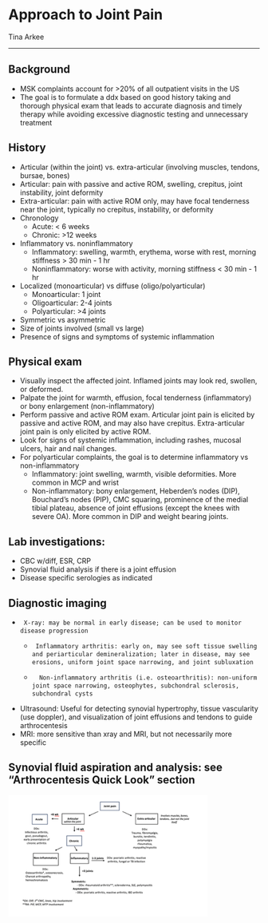 # Approach to Joint Pain

Tina Arkee

---

## Background
-	MSK complaints account for >20% of all outpatient visits in the US
-	 The goal is to formulate a ddx based on good history taking and thorough physical exam that leads to accurate diagnosis and timely therapy while avoiding excessive diagnostic testing and unnecessary treatment

## History
-	Articular (within the joint) vs. extra-articular (involving muscles, tendons, bursae, bones)
   -	Articular: pain with passive and active ROM, swelling, crepitus, joint instability, joint deformity
   -	Extra-articular: pain with active ROM only, may have focal tenderness near the joint, typically no crepitus, instability, or deformity  
-	Chronology
    -	Acute: < 6 weeks
    -	Chronic: >12 weeks
-	Inflammatory vs. noninflammatory
    -	Inflammatory: swelling, warmth, erythema, worse with rest, morning stiffness > 30 min - 1 hr
    -	Noninflammatory: worse with activity, morning stiffness < 30 min - 1 hr
-	Localized (monoarticular) vs diffuse (oligo/polyarticular)
    -	Monoarticular: 1 joint
    -	Oligoarticular: 2-4 joints
    -	Polyarticular: >4 joints
-	Symmetric vs asymmetric
-	Size of joints involved (small vs large)
-	Presence of signs and symptoms of systemic inflammation

## Physical exam
-	Visually inspect the affected joint. Inflamed joints may look red, swollen, or deformed.
-	Palpate the joint for warmth, effusion, focal tenderness (inflammatory) or bony enlargement (non-inflammatory)
-	Perform passive and active ROM exam. Articular joint pain is elicited by passive and active ROM, and may also have crepitus. Extra-articular joint pain is only elicited by active ROM. 
-	Look for signs of systemic inflammation, including rashes, mucosal ulcers, hair and nail changes.
-	For polyarticular complaints, the goal is to determine inflammatory vs non-inflammatory
    -	Inflammatory: joint swelling, warmth, visible deformities. More common in MCP and wrist
    -	Non-inflammatory: bony enlargement, Heberden’s nodes (DIP), Bouchard’s nodes (PIP), CMC squaring, prominence of the medial tibial plateau, absence of joint effusions (except the knees with severe OA). More common in DIP and weight bearing joints.

## Lab investigations:
-	 CBC w/diff, ESR, CRP
-	 Synovial fluid analysis if there is a joint effusion
-	 Disease specific serologies as indicated

## Diagnostic imaging
-	   X-ray: may be normal in early disease; can be used to monitor disease progression
    -	   Inflammatory arthritis: early on, may see soft tissue swelling and periarticular demineralization; later in disease, may see erosions, uniform joint space narrowing, and joint subluxation
    -	    Non-inflammatory arthritis (i.e. osteoarthritis): non-uniform joint space narrowing, osteophytes, subchondral sclerosis, subchondral cysts
-	Ultrasound: Useful for detecting synovial hypertrophy, tissue vascularity (use doppler), and visualization of joint effusions and tendons to guide arthrocentesis
-	MRI: more sensitive than xray and MRI, but not necessarily more specific

## Synovial fluid aspiration and analysis: see “Arthrocentesis Quick Look” section

<img src='../images/joint-pain-flowchart.png' alt='Joint Pain Flowchart' width='400'>

